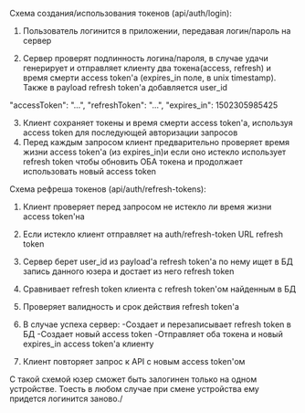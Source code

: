 Схема создания/использования токенов (api/auth/login):

1. Пользователь логинится в приложении, передавая логин/пароль на сервер

2. Сервер проверят подлинность логина/пароля, в случае удачи генерирует и отправляет клиенту два токена(access, refresh) и время смерти access token'а (expires_in поле, в unix timestamp). Также в payload refresh token'a добавляется user_id

"accessToken": "...",
"refreshToken": "...",
"expires_in": 1502305985425

3. Клиент сохраняет токены и время смерти access token'а, используя access token для последующей авторизации запросов
4. Перед каждым запросом клиент предварительно проверяет время жизни access token'а (из expires_in)и если оно истекло использует refresh token чтобы обновить ОБА токена и продолжает использовать новый access token

Схема рефреша токенов (api/auth/refresh-tokens):

1. Клиент проверяет перед запросом не истекло ли время жизни access token'на

2. Если истекло клиент отправляет на auth/refresh-token URL refresh token
3. Сервер берет user_id из payload'a refresh token'a по нему ищет в БД запись данного юзера и достает из него refresh token
4. Сравнивает refresh token клиента с refresh token'ом найденным в БД
5. Проверяет валидность и срок действия refresh token'а
6. В случае успеха сервер:
    -Создает и перезаписывает refresh token в БД
    -Создает новый access token
    -Отправляет оба токена и новый expires_in access token'а клиенту
7. Клиент повторяет запрос к API c новым access token'ом

С такой схемой юзер сможет быть залогинен только на одном устройстве. Тоесть в любом случае при смене устройства ему придется логинится заново./
